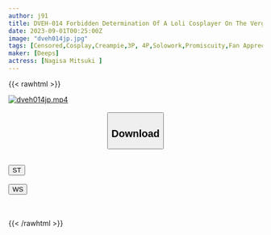 ```yaml
---
author: j91
title: DVEH-014 Forbidden Determination Of A Loli Cosplayer On The Verge Of Retirement! Fan And Fucking Bukkake Orgy Creampie Photo Session Mitsuki Nagisa
date: 2023-09-01T00:25:00Z
image: "dveh014jp.jpg"
tags: [Censored,Cosplay,Creampie,3P, 4P,Solowork,Promiscuity,Fan Appreciation	 ]
maker: [Deeps]
actress: [Nagisa Mitsuki ]
---
```



{{< rawhtml >}}

<div class="video" data-videoid="1d329Vq3XbseKed">
    <a href="javascript:;">
        <img src="https://my.j91.asia/posts/dveh014jp/dveh014jp.jpg" width="WIDTH" height="HEIGHT" alt="dveh014jp.mp4" loading="lazy">
    </a>
</div>

<script type="text/javascript" src="https://j91.asia/asset/on-demand-st.js"></script>

<br>
  <link rel="stylesheet" href="https://j91.asia/asset/bs5.css">
  
  <center>
  <button class="btn btn-primary" type="button" data-bs-toggle="collapse" data-bs-target=".multi-collapse" aria-expanded="false" aria-controls="multiCollapseExample1 multiCollapseExample2"><h2>Download</h2></button></center>
</p>
<div class="row">
  <div class="col">
    <div class="collapse multi-collapse" id="multiCollapseExample1">
      <div class="card card-body">
	      	      <br>
<div class="buttons">  
<a href="https://streamtape.to/v/1d329Vq3XbseKed"><button class="btn-hover color-3"><i class="fa fa-download"></i> ST</button></a></div>
    </div>
  </div>
</div>
  <div class="col">
    <div class="collapse multi-collapse" id="multiCollapseExample2">
      <div class="card card-body">
	      <br>
<div class="buttons">
    <a href="https://wolfstream.tv/ziqz1e6on5b7"><button class="btn-hover color-9"><i class="fa fa-download"></i> WS</button></a></div>
<br><br>
      </div>
    </div>
  </div>
</div>

{{< /rawhtml >}}
